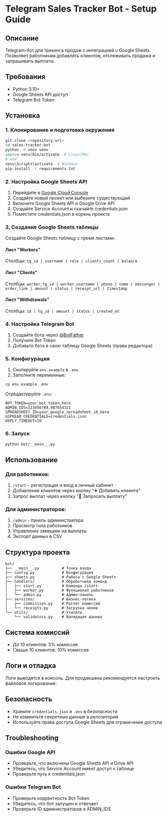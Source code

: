 # Telegram Sales Tracker Bot - Setup Guide

## Описание
Telegram-бот для трекинга продаж с интеграцией с Google Sheets. Позволяет работникам добавлять клиентов, отслеживать продажи и запрашивать выплаты.

## Требования
- Python 3.10+
- Google Sheets API доступ
- Telegram Bot Token

## Установка

### 1. Клонирование и подготовка окружения
```bash
git clone <repository-url>
cd sales-tracker-bot
python -m venv venv
source venv/bin/activate  # Linux/Mac
# или
venv\Scripts\activate  # Windows
pip install -r requirements.txt
```

### 2. Настройка Google Sheets API
1. Перейдите в [Google Cloud Console](https://console.cloud.google.com/)
2. Создайте новый проект или выберите существующий
3. Включите Google Sheets API и Google Drive API
4. Создайте Service Account и скачайте credentials.json
5. Поместите credentials.json в корень проекта

### 3. Создание Google Sheets таблицы
Создайте Google Sheets таблицу с тремя листами:

#### Лист "Workers"
Столбцы: `tg_id | username | role | clients_count | balance`

#### Лист "Clients" 
Столбцы: `worker_tg_id | worker_username | phone | name | messenger | order_link | amount | status | receipt_url | timestamp`

#### Лист "Withdrawals"
Столбцы: `id | tg_id | amount | status | created_at`

### 4. Настройка Telegram Bot
1. Создайте бота через [@BotFather](https://t.me/BotFather)
2. Получите Bot Token
3. Добавьте бота в свою таблицу Google Sheets (права редактора)

### 5. Конфигурация
1. Скопируйте `env.example` в `.env`
2. Заполните переменные:
```bash
cp env.example .env
```

Отредактируйте `.env`:
```env
BOT_TOKEN=your_bot_token_here
ADMIN_IDS=123456789,987654321
SPREADSHEET_ID=your_google_spreadsheet_id_here
GSPREAD_CREDENTIALS=credentials.json
REPLY_TIMEOUT=10
```

### 6. Запуск
```bash
python bot/__main__.py
```

## Использование

### Для работников:
1. `/start` - регистрация и вход в личный кабинет
2. Добавление клиентов через кнопку "➕ Добавить клиента"
3. Запрос выплат через кнопку "💸 Запросить выплату"

### Для администраторов:
1. `/admin` - панель администратора
2. Просмотр топа работников
3. Управление заявками на выплаты
4. Экспорт данных в CSV

## Структура проекта
```
bot/
├── __main__.py          # Точка входа
├── config.py            # Конфигурация
├── sheets.py            # Работа с Google Sheets
├── handlers/            # Обработчики команд
│   ├── start.py         # Команда /start
│   ├── worker.py        # Функционал работников
│   └── admin.py         # Админ-панель
├── services/            # Бизнес-логика
│   ├── commission.py    # Расчет комиссий
│   └── receipts.py      # Загрузка чеков
└── utils/               # Утилиты
    └── validators.py    # Валидация данных
```

## Система комиссий
- До 10 клиентов: 5% комиссия
- Свыше 10 клиентов: 10% комиссия

## Логи и отладка
Логи выводятся в консоль. Для продакшена рекомендуется настроить файловое логирование.

## Безопасность
- Храните `credentials.json` и `.env` в безопасности
- Не коммитьте секретные данные в репозиторий
- Используйте права доступа Google Sheets для ограничения доступа

## Troubleshooting

### Ошибки Google API
- Проверьте, что включены Google Sheets API и Drive API
- Убедитесь, что Service Account имеет доступ к таблице
- Проверьте путь к credentials.json

### Ошибки Telegram Bot
- Проверьте корректность Bot Token
- Убедитесь, что бот запущен и отвечает
- Проверьте ID администраторов в ADMIN_IDS 